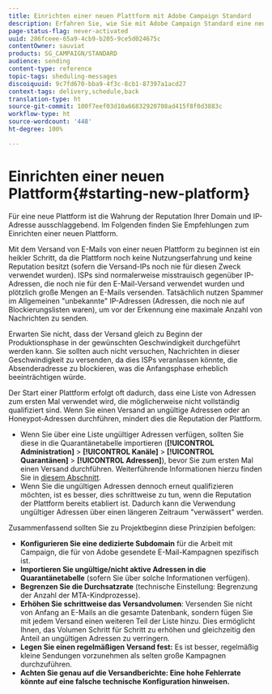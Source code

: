 ```yaml
---
title: Einrichten einer neuen Plattform mit Adobe Campaign Standard
description: Erfahren Sie, wie Sie mit Adobe Campaign Standard eine neue Plattform einrichten und dabei die Reputation Ihrer Domain und IP-Adresse wahren können.
page-status-flag: never-activated
uuid: 286fceee-65a9-4cb9-b205-9ce5d024675c
contentOwner: sauviat
products: SG_CAMPAIGN/STANDARD
audience: sending
content-type: reference
topic-tags: sheduling-messages
discoiquuid: 9c7fd670-bba9-4f3c-8cb1-87397a1acd27
context-tags: delivery,schedule,back
translation-type: ht
source-git-commit: 100f7eef03d10a66832920708ad415f8f0d3883c
workflow-type: ht
source-wordcount: '448'
ht-degree: 100%

---
```



# Einrichten einer neuen Plattform{#starting-new-platform}

Für eine neue Plattform ist die Wahrung der Reputation Ihrer Domain und IP-Adresse ausschlaggebend. Im Folgenden finden Sie Empfehlungen zum Einrichten einer neuen Plattform.

Mit dem Versand von E-Mails von einer neuen Plattform zu beginnen ist ein heikler Schritt, da die Plattform noch keine Nutzungserfahrung und keine Reputation besitzt (sofern die Versand-IPs noch nie für diesen Zweck verwendet wurden). ISPs sind normalerweise misstrauisch gegenüber IP-Adressen, die noch nie für den E-Mail-Versand verwendet wurden und plötzlich große Mengen an E-Mails versenden. Tatsächlich nutzen Spammer im Allgemeinen &quot;unbekannte&quot; IP-Adressen (Adressen, die noch nie auf Blockierungslisten waren), um vor der Erkennung eine maximale Anzahl von Nachrichten zu senden.

Erwarten Sie nicht, dass der Versand gleich zu Beginn der Produktionsphase in der gewünschten Geschwindigkeit durchgeführt werden kann. Sie sollten auch nicht versuchen, Nachrichten in dieser Geschwindigkeit zu versenden, da dies ISPs veranlassen könnte, die Absenderadresse zu blockieren, was die Anfangsphase erheblich beeinträchtigen würde.

Der Start einer Plattform erfolgt oft dadurch, dass eine Liste von Adressen zum ersten Mal verwendet wird, die möglicherweise nicht vollständig qualifiziert sind. Wenn Sie einen Versand an ungültige Adressen oder an Honeypot-Adressen durchführen, mindert dies die Reputation der Plattform.
* Wenn Sie über eine Liste ungültiger Adressen verfügen, sollten Sie diese in die Quarantänetabelle importieren (**[!UICONTROL Administration]** > **[!UICONTROL Kanäle]** > **[!UICONTROL Quarantänen]** > **[!UICONTROL Adressen]**), bevor Sie zum ersten Mal einen Versand durchführen. Weiterführende Informationen hierzu finden Sie in [diesem Abschnitt](../../sending/using/understanding-quarantine-management.md#identifying-quarantined-addresses-for-the-entire-platform).
* Wenn Sie die ungültigen Adressen dennoch erneut qualifizieren möchten, ist es besser, dies schrittweise zu tun, wenn die Reputation der Plattform bereits etabliert ist. Dadurch kann die Verwendung ungültiger Adressen über einen längeren Zeitraum &quot;verwässert&quot; werden.

Zusammenfassend sollten Sie zu Projektbeginn diese Prinzipien befolgen:
* **Konfigurieren Sie eine dedizierte Subdomain** für die Arbeit mit Campaign, die für von Adobe gesendete E-Mail-Kampagnen spezifisch ist.
* **Importieren Sie ungültige/nicht aktive Adressen in die Quarantänetabelle** (sofern Sie über solche Informationen verfügen).
* **Begrenzen Sie die Durchsatzrate** (technische Einstellung: Begrenzung der Anzahl der MTA-Kindprozesse).
* **Erhöhen Sie schrittweise das Versandvolumen**: Versenden Sie nicht von Anfang an E-Mails an die gesamte Datenbank, sondern fügen Sie mit jedem Versand einen weiteren Teil der Liste hinzu. Dies ermöglicht Ihnen, das Volumen Schritt für Schritt zu erhöhen und gleichzeitig den Anteil an ungültigen Adressen zu verringern.
* **Legen Sie einen regelmäßigen Versand fest:** Es ist besser, regelmäßig kleine Sendungen vorzunehmen als selten große Kampagnen durchzuführen.
* **Achten Sie genau auf die Versandberichte: Eine hohe Fehlerrate könnte auf eine falsche technische Konfiguration hinweisen.**
